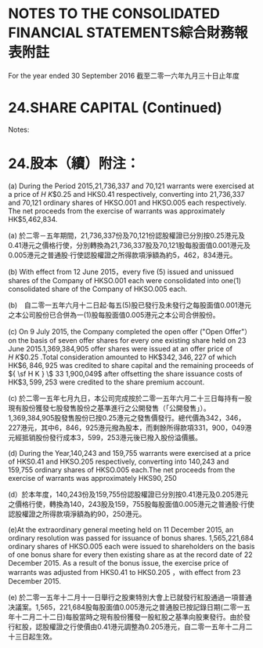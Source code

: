 # NOTES TO THE CONSOLIDATED FINANCIAL STATEMENTS綜合財務報表附註  

For the year ended 30 September 2016 截至二零一六年九月三十日止年度  

# 24.SHARE CAPITAL (Continued)  

Notes:  

# 24.股本（續）附注：  

(a) During the Period 2015,21,736,337 and 70,121 warrants were exercised at a price of $H \ K \$ 0.25$ and $\mathsf { H K S 0 } . 4 1$ respectively, converting into 21,736,337 and 70,121 ordinary shares of $\mathsf { H K S O } . 0 0 1$ and $\mathsf { H K S O } . 0 0 5$ each respectively. The net proceeds from the exercise of warrants was approximately HK\$5,462,834.  

(a) 於二零－五年期間，21,736,337份及70,121份認股權證已分別按0.25港元及0.41港元之價格行使，分別轉換為21,736,337股及70,121股每股面值0.001港元及0.005港元之普通股·行使認股權證之所得款項淨額為約5，462，834港元。  

(b) With effect from 12 June 2015，every five (5) issued and unissued shares of the Company of $\mathsf { H K S O } . 0 0 1$ each were consolidated into one(1) consolidated share of the Company of $\mathsf { H K S O } . 0 0 5$ each.  

(b)　自二零一五年六月十二日起·每五(5)股已發行及未發行之每股面值0.001港元之本公司股份已合併為一(1)股每股面值0.005港元之本公司合併股份。  

(c) On 9 July 2015, the Company completed the open offer ("Open Offer"） on the basis of seven offer shares for every one existing share held on 23 June 2015.1,369,384,905 offer shares were issued at an offer price of $H \ K \$ 0.25$ .Total consideration amounted to $\mathsf { H K } \$ 342,346,227$ of which $\mathsf { H K } \$ 6,846,925$ was credited to share capital and the remaining proceeds of ${ \sf H K } \$ 33 1,900,049$ after offsetting the share issuance costs of $\mathsf { H K } \$ 3,599,25 3$ were credited to the share premium account.  

(c) 於二零一五年七月九日，本公司完成按於二零一五年六月二十三日每持有一股現有股份獲發七股發售股份之基準進行之公開發售（「公開發售」）。1,369,384,905股發售股份已按0.25港元之發售價發行。總代價為342，346，227港元，其中6，846，925港元撥為股本，而剩餘所得款項331，900，049港元經抵销股份發行成本3，599，253港元後已撥入股份溢價脹。  

(d) During the Year,140,243 and 159,755 warrants were exercised at a price of $\mathsf { H K S 0 } . 4 1$ and $\mathsf { H K S O } . 2 0 5$ respectively, converting into 140,243 and 159,755 ordinary shares of $\mathsf { H K S O } . 0 0 5$ each.The net proceeds from the exercise of warrants was approximately $\mathsf { H K S 9 0 } , 2 5 0$  

(d）於本年度，140,243份及159,755份認股權證已分別按0.41港元及0.205港元之價格行使，轉換為140，243股及159，755股每股面值0.005港元之普通股·行使認股權證之所得款項淨額為約90，250港元。  

(e)At the extraordinary general meeting held on 11 December 2015, an ordinary resolution was passed for issuance of bonus shares. 1,565,221,684 ordinary shares of $\mathsf { H K S O } . 0 0 5$ each were issued to shareholders on the basis of one bonus share for every then existing share as at the record date of 22 December 2015. As a result of the bonus issue, the exercise price of warrants was adjusted from $\mathsf { H K S 0 } . 4 1$ to $\mathsf { H K S 0 . 2 0 5 }$ ，with effect from 23 December 2015.  

(e) 於二零一五年十二月十一日舉行之股東特別大會上已就發行紅股通過一項普通决議案。1,565，221,684股每股面值0.005港元之普通股已按記錄日期(二零一五年十二月二十二日)每股當時之現有股份獲發一股紅股之基準向股東發行。由於發行紅股，認股權證之行使價由0.41港元調整為0.205港元，自二零一五年十二月二十三日起生效。  